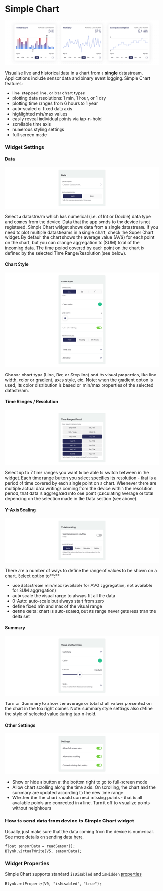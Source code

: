 # Simple Chart

![](../../.gitbook/assets/simple-chart-widget-newsletter.png)

Visualize live and historical data in a chart from a **single** datastream. Applications include sensor data and binary event logging. Simple Chart features:

* line, stepped line, or bar chart types
* plotting data resolutions: 1 min, 1 hour, or 1 day
* plotting time ranges from 6 hours to 1 year
* auto-scaled or fixed data axis
* highlighted min/max values
* easily reveal individual points via tap-n-hold
* scrollable time axis
* numerous styling settings
* full-screen mode

### **Widget Settings**

#### **Data**

![](../../.gitbook/assets/simple-chart-widget-data-settings.png)

Select a datastream which has numerical (i.e. of Int or Double) data type and comes from the device. Data that the app sends to the device is not registered. Simple Chart widget shows data from a single datastream. If you need to plot multiple datastreams in a single chart, check the Super Chart widget. By default the chart shows the average value (AVG) for each point on the chart, but you can change aggregation to (SUM) total of the incoming data. The time period covered by each point on the chart is defined by the selected Time Range/Resolution (see below).

#### Chart Style

![](../../.gitbook/assets/simple-chart-widget-style.png)

Choose chart type (Line, Bar, or Step line) and its visual properties, like line width, color or gradient, axes style, etc. Note: when the gradient option is used, its color distribution is based on min/max properties of the selected datastream.

#### Time Ranges / Resolution

![](../../.gitbook/assets/simple-chart-widget-time-ranges.png)

Select up to 7 time ranges you want to be able to switch between in the widget. Each time range button you select specifies its resolution - that is a period of time covered by each single point on a chart. Whenever there are multiple actual data writings coming from the device within the resolution period, that data is aggregated into one point (calculating average or total depending on the selection made in the Data section (see above).

#### Y-Axis Scaling

![](../../.gitbook/assets/simple-chart-widget-y-axis-scaling.png)

There are a number of ways to define the range of values to be shown on a chart. Select option to**:**

* use datastream min/max (available for AVG aggregation, not available for SUM aggregation)
* auto scale the visual range to always fit all the data
* 0-Auto: auto-scale but always start from zero
* define fixed min and max of the visual range
* define delta: chart is auto-scaled, but its range never gets less than the delta set

#### Summary

![](../../.gitbook/assets/simple-chart-widget-value-summary.png)

Turn on Summary to show the average or total of all values presented on the chart in the top right corner. Note: summary style settings also define the style of selected value during tap-n-hold.

#### Other Settings

![](../../.gitbook/assets/simple-chart-widget-settings.png)

* Show or hide a button at the bottom right to go to full-screen mode
* Allow chart scrolling along the time axis. On scrolling, the chart and the summary are updated according to the new time range
* Whether the line chart should connect missing points - that is all available points are connected in a line. Turn it off to visualize points without neighbours

### How to send data from device to Simple Chart widget

Usually, just make sure that the data coming from the device is numerical. See more details on sending data [here](https://docs.blynk.io/en/getting-started/how-to-display-any-sensor-data-in-blynk-app).

```
float sensorData = readSensor(); 
Blynk.virtualWrite(V5, sensorData);
```

### Widget Properties

Simple Chart supports standard `isDisabled` and `isHidden` [properties](https://docs.blynk.io/en/blynk.edgent-firmware-api/widget-properties)&#x20;

```
Blynk.setProperty(V0, "isDisabled", "true");
```
